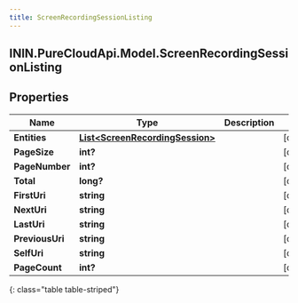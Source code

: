 ```yaml
---
title: ScreenRecordingSessionListing
---
```

## ININ.PureCloudApi.Model.ScreenRecordingSessionListing

## Properties

|Name | Type | Description | Notes|
|------------ | ------------- | ------------- | -------------|
| **Entities** | [**List&lt;ScreenRecordingSession&gt;**](ScreenRecordingSession.html) |  | [optional] |
| **PageSize** | **int?** |  | [optional] |
| **PageNumber** | **int?** |  | [optional] |
| **Total** | **long?** |  | [optional] |
| **FirstUri** | **string** |  | [optional] |
| **NextUri** | **string** |  | [optional] |
| **LastUri** | **string** |  | [optional] |
| **PreviousUri** | **string** |  | [optional] |
| **SelfUri** | **string** |  | [optional] |
| **PageCount** | **int?** |  | [optional] |
{: class="table table-striped"}


